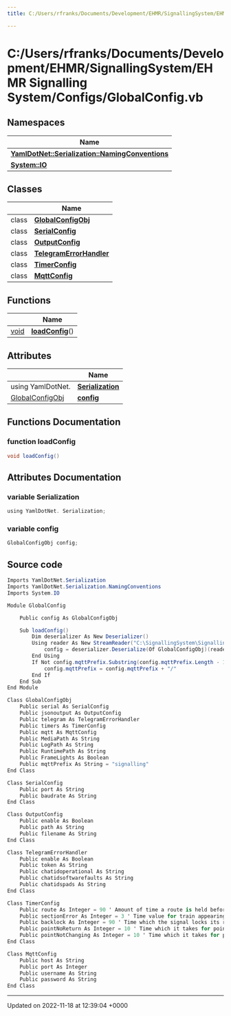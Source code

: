 ```yaml
---
title: C:/Users/rfranks/Documents/Development/EHMR/SignallingSystem/EHMR Signalling System/Configs/GlobalConfig.vb

---
```


# C:/Users/rfranks/Documents/Development/EHMR/SignallingSystem/EHMR Signalling System/Configs/GlobalConfig.vb



## Namespaces

| Name           |
| -------------- |
| **[YamlDotNet::Serialization::NamingConventions](/SignallingSystem-doc/vb/Namespaces/namespaceYamlDotNet_1_1Serialization_1_1NamingConventions/)**  |
| **[System::IO](/SignallingSystem-doc/vb/Namespaces/namespaceSystem_1_1IO/)**  |

## Classes

|                | Name           |
| -------------- | -------------- |
| class | **[GlobalConfigObj](/SignallingSystem-doc/vb/Classes/classGlobalConfigObj/)**  |
| class | **[SerialConfig](/SignallingSystem-doc/vb/Classes/classSerialConfig/)**  |
| class | **[OutputConfig](/SignallingSystem-doc/vb/Classes/classOutputConfig/)**  |
| class | **[TelegramErrorHandler](/SignallingSystem-doc/vb/Classes/classTelegramErrorHandler/)**  |
| class | **[TimerConfig](/SignallingSystem-doc/vb/Classes/classTimerConfig/)**  |
| class | **[MqttConfig](/SignallingSystem-doc/vb/Classes/classMqttConfig/)**  |

## Functions

|                | Name           |
| -------------- | -------------- |
| [void](/SignallingSystem-doc/vb/Files/SerialPixelLeds_8vb/#variable-void) | **[loadConfig](/SignallingSystem-doc/vb/Files/GlobalConfig_8vb/#function-loadconfig)**() |

## Attributes

|                | Name           |
| -------------- | -------------- |
| ﻿using YamlDotNet. | **[Serialization](/SignallingSystem-doc/vb/Files/GlobalConfig_8vb/#variable-serialization)**  |
| [GlobalConfigObj](/SignallingSystem-doc/vb/Classes/classGlobalConfigObj/) | **[config](/SignallingSystem-doc/vb/Files/GlobalConfig_8vb/#variable-config)**  |


## Functions Documentation

### function loadConfig

```csharp
void loadConfig()
```



## Attributes Documentation

### variable Serialization

```csharp
﻿using YamlDotNet. Serialization;
```


### variable config

```csharp
GlobalConfigObj config;
```



## Source code

```csharp
Imports YamlDotNet.Serialization
Imports YamlDotNet.Serialization.NamingConventions
Imports System.IO

Module GlobalConfig

    Public config As GlobalConfigObj

    Sub loadConfig()
        Dim deserializer As New Deserializer()
        Using reader As New StreamReader("C:\SignallingSystem\Signalling.yml")
            config = deserializer.Deserialize(Of GlobalConfigObj)(reader)
        End Using
        If Not config.mqttPrefix.Substring(config.mqttPrefix.Length - 1) = "/" Then
            config.mqttPrefix = config.mqttPrefix + "/"
        End If
    End Sub
End Module

Class GlobalConfigObj
    Public serial As SerialConfig
    Public jsonoutput As OutputConfig
    Public telegram As TelegramErrorHandler
    Public timers As TimerConfig
    Public mqtt As MqttConfig
    Public MediaPath As String
    Public LogPath As String
    Public RuntimePath As String
    Public FrameLights As Boolean
    Public mqttPrefix As String = "signalling"
End Class

Class SerialConfig
    Public port As String
    Public baudrate As String
End Class

Class OutputConfig
    Public enable As Boolean
    Public path As String
    Public filename As String
End Class

Class TelegramErrorHandler
    Public enable As Boolean
    Public token As String
    Public chatidoperational As String
    Public chatidsoftwarefaults As String
    Public chatidspads As String
End Class

Class TimerConfig
    Public route As Integer = 90 ' Amount of time a route is held before timing out
    Public sectionError As Integer = 3 ' Time value for train appearing right before signal
    Public backlock As Integer = 90 ' Time which the signal locks its route until either released or timed out.
    Public pointNoReturn As Integer = 10 ' Time which it takes for points to declare no return
    Public pointNotChanging As Integer = 10 ' Time which it takes for points to declare not changing
End Class

Class MqttConfig
    Public host As String
    Public port As Integer
    Public username As String
    Public password As String
End Class
```


-------------------------------

Updated on 2022-11-18 at 12:39:04 +0000
